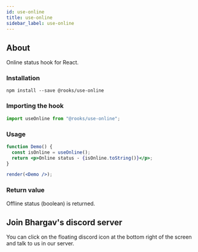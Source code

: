 ```yaml
---
id: use-online
title: use-online
sidebar_label: use-online
---
```


   

## About

Online status hook for React.
<br/>

### Installation

    npm install --save @rooks/use-online

### Importing the hook

```javascript
import useOnline from "@rooks/use-online";
```

### Usage

```jsx
function Demo() {
  const isOnline = useOnline();
  return <p>Online status - {isOnline.toString()}</p>;
}

render(<Demo />);
```

### Return value

Offline status (boolean) is returned.


## Join Bhargav's discord server
You can click on the floating discord icon at the bottom right of the screen and talk to us in our server.

    